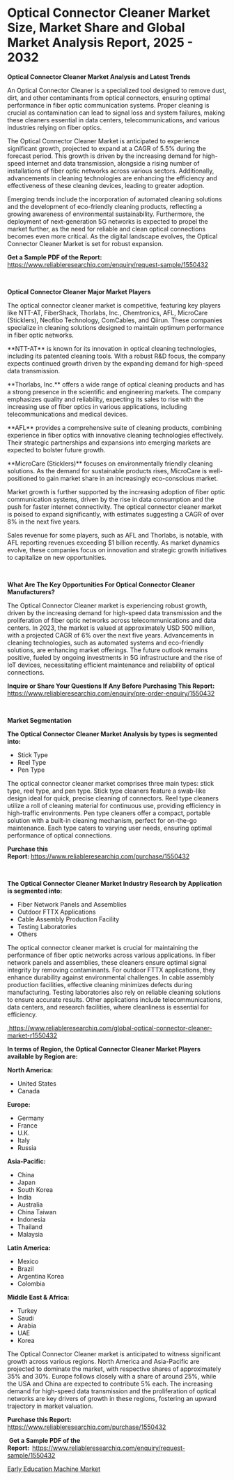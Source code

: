 <p><h1>Optical Connector Cleaner Market Size, Market Share and Global Market Analysis Report, 2025 - 2032</h1></p><p><strong>Optical Connector Cleaner Market Analysis and Latest Trends</strong></p>
<p><p>An Optical Connector Cleaner is a specialized tool designed to remove dust, dirt, and other contaminants from optical connectors, ensuring optimal performance in fiber optic communication systems. Proper cleaning is crucial as contamination can lead to signal loss and system failures, making these cleaners essential in data centers, telecommunications, and various industries relying on fiber optics.</p><p>The Optical Connector Cleaner Market is anticipated to experience significant growth, projected to expand at a CAGR of 5.5% during the forecast period. This growth is driven by the increasing demand for high-speed internet and data transmission, alongside a rising number of installations of fiber optic networks across various sectors. Additionally, advancements in cleaning technologies are enhancing the efficiency and effectiveness of these cleaning devices, leading to greater adoption.</p><p>Emerging trends include the incorporation of automated cleaning solutions and the development of eco-friendly cleaning products, reflecting a growing awareness of environmental sustainability. Furthermore, the deployment of next-generation 5G networks is expected to propel the market further, as the need for reliable and clean optical connections becomes even more critical. As the digital landscape evolves, the Optical Connector Cleaner Market is set for robust expansion.</p></p>
<p><strong>Get a Sample PDF of the Report:&nbsp;</strong> <a href="https://www.reliableresearchiq.com/enquiry/request-sample/1550432?utm_campaign=2171&utm_medium=2&utm_source=Github&utm_content=ia&utm_term=06022025&utm_id=optical-connector-cleaner">https://www.reliableresearchiq.com/enquiry/request-sample/1550432</a></p>
<p>&nbsp;</p>
<p><strong>Optical Connector Cleaner Major Market Players</strong></p>
<p><p>The optical connector cleaner market is competitive, featuring key players like NTT-AT, FiberShack, Thorlabs, Inc., Chemtronics, AFL, MicroCare (Sticklers), Neofibo Technology, ComCables, and Qiirun. These companies specialize in cleaning solutions designed to maintain optimum performance in fiber optic networks.</p><p>**NTT-AT** is known for its innovation in optical cleaning technologies, including its patented cleaning tools. With a robust R&D focus, the company expects continued growth driven by the expanding demand for high-speed data transmission. </p><p>**Thorlabs, Inc.** offers a wide range of optical cleaning products and has a strong presence in the scientific and engineering markets. The company emphasizes quality and reliability, expecting its sales to rise with the increasing use of fiber optics in various applications, including telecommunications and medical devices.</p><p>**AFL** provides a comprehensive suite of cleaning products, combining experience in fiber optics with innovative cleaning technologies effectively. Their strategic partnerships and expansions into emerging markets are expected to bolster future growth.</p><p>**MicroCare (Sticklers)** focuses on environmentally friendly cleaning solutions. As the demand for sustainable products rises, MicroCare is well-positioned to gain market share in an increasingly eco-conscious market.</p><p>Market growth is further supported by the increasing adoption of fiber optic communication systems, driven by the rise in data consumption and the push for faster internet connectivity. The optical connector cleaner market is poised to expand significantly, with estimates suggesting a CAGR of over 8% in the next five years.</p><p>Sales revenue for some players, such as AFL and Thorlabs, is notable, with AFL reporting revenues exceeding $1 billion recently. As market dynamics evolve, these companies focus on innovation and strategic growth initiatives to capitalize on new opportunities.</p></p>
<p>&nbsp;</p>
<p><strong>What Are The Key Opportunities For Optical Connector Cleaner Manufacturers?</strong></p>
<p><p>The Optical Connector Cleaner market is experiencing robust growth, driven by the increasing demand for high-speed data transmission and the proliferation of fiber optic networks across telecommunications and data centers. In 2023, the market is valued at approximately USD 500 million, with a projected CAGR of 6% over the next five years. Advancements in cleaning technologies, such as automated systems and eco-friendly solutions, are enhancing market offerings. The future outlook remains positive, fueled by ongoing investments in 5G infrastructure and the rise of IoT devices, necessitating efficient maintenance and reliability of optical connections.</p></p>
<p><strong>Inquire or Share Your Questions If Any Before Purchasing This Report:</strong> <a href="https://www.reliableresearchiq.com/enquiry/pre-order-enquiry/1550432?utm_campaign=2171&utm_medium=2&utm_source=Github&utm_content=ia&utm_term=06022025&utm_id=optical-connector-cleaner">https://www.reliableresearchiq.com/enquiry/pre-order-enquiry/1550432</a></p>
<p>&nbsp;</p>
<p><strong>Market Segmentation</strong></p>
<p><strong>The Optical Connector Cleaner Market Analysis by types is segmented into:</strong></p>
<p><ul><li>Stick Type</li><li>Reel Type</li><li>Pen Type</li></ul></p>
<p><p>The optical connector cleaner market comprises three main types: stick type, reel type, and pen type. Stick type cleaners feature a swab-like design ideal for quick, precise cleaning of connectors. Reel type cleaners utilize a roll of cleaning material for continuous use, providing efficiency in high-traffic environments. Pen type cleaners offer a compact, portable solution with a built-in cleaning mechanism, perfect for on-the-go maintenance. Each type caters to varying user needs, ensuring optimal performance of optical connections.</p></p>
<p><strong>Purchase this Report:&nbsp;</strong><a href="https://www.reliableresearchiq.com/purchase/1550432?utm_campaign=2171&utm_medium=2&utm_source=Github&utm_content=ia&utm_term=06022025&utm_id=optical-connector-cleaner">https://www.reliableresearchiq.com/purchase/1550432</a></p>
<p>&nbsp;</p>
<p><strong>The Optical Connector Cleaner Market Industry Research by Application is segmented into:</strong></p>
<p><ul><li>Fiber Network Panels and Assemblies</li><li>Outdoor FTTX Applications</li><li>Cable Assembly Production Facility</li><li>Testing Laboratories</li><li>Others</li></ul></p>
<p><p>The optical connector cleaner market is crucial for maintaining the performance of fiber optic networks across various applications. In fiber network panels and assemblies, these cleaners ensure optimal signal integrity by removing contaminants. For outdoor FTTX applications, they enhance durability against environmental challenges. In cable assembly production facilities, effective cleaning minimizes defects during manufacturing. Testing laboratories also rely on reliable cleaning solutions to ensure accurate results. Other applications include telecommunications, data centers, and research facilities, where cleanliness is essential for efficiency.</p></p>
<p><a href="https://www.reliableresearchiq.com/global-optical-connector-cleaner-market-r1550432?utm_campaign=2171&utm_medium=2&utm_source=Github&utm_content=ia&utm_term=06022025&utm_id=optical-connector-cleaner">&nbsp;https://www.reliableresearchiq.com/global-optical-connector-cleaner-market-r1550432</a></p>
<p><strong>In terms of Region, the Optical Connector Cleaner Market Players available by Region are:</strong></p>
<p>
    <p> <strong> North America: </strong>
        <ul>
            <li>United States</li>
            <li>Canada</li>
        </ul>
        </p> 
    <p> <strong> Europe: </strong>
        <ul>
            <li>Germany</li>
            <li>France</li>
            <li>U.K.</li>
            <li>Italy</li>
            <li>Russia</li>
        </ul>
        </p> 
    <p> <strong> Asia-Pacific: </strong>
        <ul>
            <li>China</li>
            <li>Japan</li>
            <li>South Korea</li>
            <li>India</li>
            <li>Australia</li>
            <li>China Taiwan</li>
            <li>Indonesia</li>
            <li>Thailand</li>
            <li>Malaysia</li>
        </ul>
        </p> 
    <p> <strong> Latin America: </strong>
        <ul>
            <li>Mexico</li>
            <li>Brazil</li>
            <li>Argentina Korea</li>
            <li>Colombia</li>
        </ul>
        </p> 
    <p> <strong> Middle East & Africa: </strong>
        <ul>
            <li>Turkey</li>
            <li>Saudi</li>
            <li>Arabia</li>
            <li>UAE</li>
            <li>Korea</li>
        </ul>
    </p>
    </p>
<p><p>The Optical Connector Cleaner market is anticipated to witness significant growth across various regions. North America and Asia-Pacific are projected to dominate the market, with respective shares of approximately 35% and 30%. Europe follows closely with a share of around 25%, while the USA and China are expected to contribute 5% each. The increasing demand for high-speed data transmission and the proliferation of optical networks are key drivers of growth in these regions, fostering an upward trajectory in market valuation.</p></p>
<p><strong>Purchase this Report: </strong><a href="https://www.reliableresearchiq.com/purchase/1550432?utm_campaign=2171&utm_medium=2&utm_source=Github&utm_content=ia&utm_term=06022025&utm_id=optical-connector-cleaner">https://www.reliableresearchiq.com/purchase/1550432</a></p>
<p>&nbsp;<strong>Get a Sample PDF of the Report:&nbsp;&nbsp;</strong><a href="https://www.reliableresearchiq.com/enquiry/request-sample/1550432?utm_campaign=2171&utm_medium=2&utm_source=Github&utm_content=ia&utm_term=06022025&utm_id=optical-connector-cleaner">https://www.reliableresearchiq.com/enquiry/request-sample/1550432</a></p>
<p><strong></strong></p>
<p><p><a href="https://github.com/JubayerMia832/Market-Research-Report-List-1/blob/main/early-education-machine-market.md?utm_campaign=2171&utm_medium=2&utm_source=Github&utm_content=ia&utm_term=06022025&utm_id=optical-connector-cleaner">Early Education Machine Market</a></p></p>